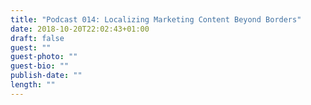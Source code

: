 ```yaml
---
title: "Podcast 014: Localizing Marketing Content Beyond Borders"
date: 2018-10-20T22:02:43+01:00
draft: false
guest: ""
guest-photo: ""
guest-bio: ""
publish-date: ""
length: ""
---
```

